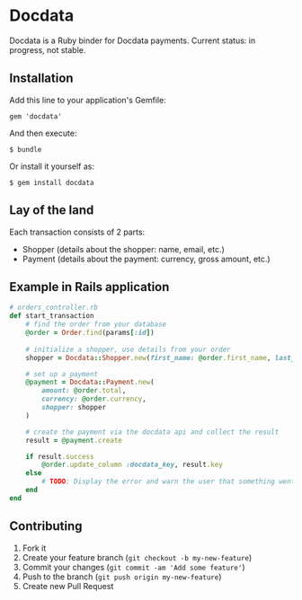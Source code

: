 # Docdata

Docdata is a Ruby binder for Docdata payments. Current status: in progress, not stable.

## Installation

Add this line to your application's Gemfile:

    gem 'docdata'

And then execute:

    $ bundle

Or install it yourself as:

    $ gem install docdata

## Lay of the land

Each transaction consists of 2 parts:

- Shopper (details about the shopper: name, email, etc.)
- Payment (details about the payment: currency, gross amount, etc.) 

## Example in Rails application
```ruby
# orders_controller.rb
def start_transaction
	# find the order from your database
	@order = Order.find(params[:id])
	
	# initialize a shopper, use details from your order
	shopper = Docdata::Shopper.new(first_name: @order.first_name, last_name: @order.last_name)

	# set up a payment
	@payment = Docdata::Payment.new(
		amount: @order.total, 
		currency: @order.currency, 
		shopper: shopper
	)

	# create the payment via the docdata api and collect the result
	result = @payment.create

	if result.success
		@order.update_column :docdata_key, result.key
	else
		# TODO: Display the error and warn the user that something went wrong.
	end
end
```

## Contributing

1. Fork it
2. Create your feature branch (`git checkout -b my-new-feature`)
3. Commit your changes (`git commit -am 'Add some feature'`)
4. Push to the branch (`git push origin my-new-feature`)
5. Create new Pull Request
